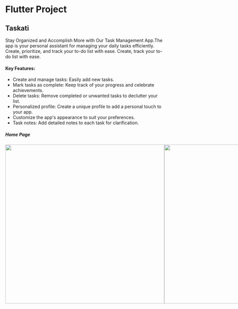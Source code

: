 # Flutter Project

## Taskati
Stay Organized and Accomplish More with Our Task Management App.The app is your personal assistant for managing your daily tasks efficiently. Create, prioritize, and track your to-do list with ease. Create, track your to-do list with ease.

#### Key Features:
- Create and manage tasks: Easily add new tasks.
- Mark tasks as complete: Keep track of your progress and celebrate achievements.
- Delete tasks: Remove completed or unwanted tasks to declutter your list.
- Personalized profile: Create a unique profile to add a personal touch to your app.
- Customize the app's appearance to suit your preferences.
- Task notes: Add detailed notes to each task for clarification.

##### Home Page
<div style="display:flex ;flex-direction:row">
  <image src="https://github.com/Aya-1212/Taskati_8_3/blob/main/Taskati_screenshots/Screenshot_1713705963.png" height = 500>
    <image src="https://github.com/Aya-1212/Taskati_8_3/blob/main/Taskati_screenshots/Screenshot_1713706061.png" height = 500>
<div>
  
#####  Add Task 

<div style="display:flex ;flex-direction:row">
  <image src="https://github.com/Aya-1212/Taskati_8_3/blob/main/Taskati_screenshots/Screenshot_1713705971.png" height = 500>
    <image src="https://github.com/Aya-1212/Taskati_8_3/blob/main/Taskati_screenshots/Screenshot_1713706064.png" height = 500>
<div>

#####  Profile 

<div style="display:flex ;flex-direction:row">
  <image src="https://github.com/Aya-1212/Taskati_8_3/blob/main/Taskati_screenshots/Screenshot_1713706035.png" height = 500>
    <image src="https://github.com/Aya-1212/Taskati_8_3/blob/main/Taskati_screenshots/Screenshot_1713706056.png" height = 500>
<div>
